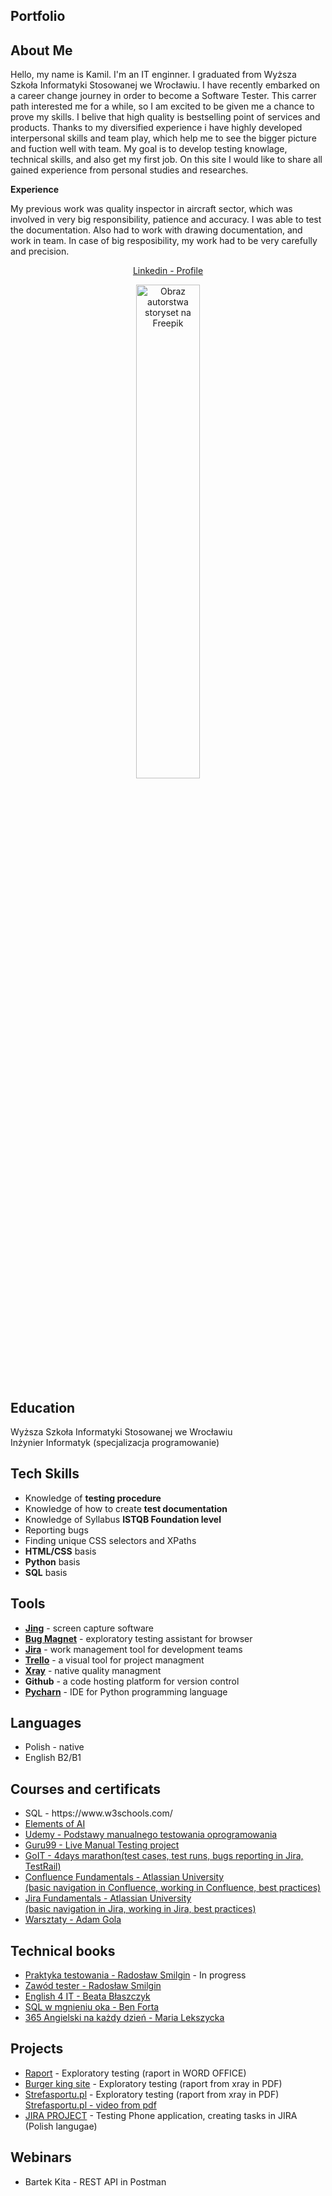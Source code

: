 <h2>Portfolio</h2>

<h2>About Me</h2>
Hello, my name is Kamil. I'm an IT enginner. I graduated from Wyższa Szkoła Informatyki Stosowanej we Wrocławiu. I have recently embarked on a career change journey in order to become a Software Tester. This carrer path interested me for a while, so I am excited to be given me a chance to prove my skills. I belive that high quality is bestselling point of services and products. Thanks to my diversified experience i have highly developed interpersonal skills and team play, which help me to see the bigger picture and fuction well with team. My goal is to develop testing knowlage, technical skills, and also get my first job. On this site I would like to share all gained experience from personal studies and researches.

<b>Experience</b> 

My previous work was quality inspector in aircraft sector, which was involved in very big responsibility, patience and accuracy. I was able to test the documentation. Also had to work with drawing documentation, and work in team. In case of big resposibility, my work had to be very carefully and precision.


<p align="center" dir="auto"><a href="https://www.linkedin.com/in/kamil-kubiak/">Linkedin - Profile</a></p>
<p align="center" dir="auto"> 
<img src="https://img.freepik.com/free-vector/software-testing-programmer-cartoon-character-with-magnifier-looking-defects-programme-application-software-bugs-errors-risks-vector-isolated-concept-metaphor-illustration_335657-2742.jpg?w=826&t=st=1697143378~exp=1697143978~hmac=a771ce67dbf9d216b68db94a8ef0c976779fea6e69797d0d98eef14d1bca880c" alt="Obraz autorstwa storyset na Freepik" width="45%" height="45%" style="max-width: 100%;"></p>


<h2>Education</h2>

 Wyższa Szkoła Informatyki Stosowanej we Wrocławiu <br>
Inżynier Informatyk (specjalizacja programowanie)

<h2>Tech Skills</h2>
<ul>
  <li>Knowledge of <b>testing procedure</b></li>
  <li>Knowledge of how to create <b>test documentation</b> </li>
  <li>Knowledge of Syllabus <b>ISTQB Foundation level</b></li>
  <li>Reporting bugs</li>
  <li>Finding unique CSS selectors and XPaths</li>
  <li><b>HTML/CSS</b> basis</li>
  <li><b>Python</b> basis</li>
  <li><b>SQL</b> basis</li>
</ul>

<h2>Tools</h2>
<ul>
  <li><a href="https://www.techsmith.com/jing-tool.html"><b>Jing</b></a> - screen capture software</li>
  <li><a href="https://chrome.google.com/webstore/detail/bug-magnet/efhedldbjahpgjcneebmbolkalbhckfi/related?hl=pl"><b>Bug Magnet</b></a> - exploratory testing assistant for browser</li>
  <li><a href="https://www.atlassian.com/software/jira"><b>Jira</b></a> - work management tool for development teams</li>
  <li><a href="https://trello.com/en"><b>Trello</b></a> - a visual tool for project managment </li>
  <li><a href="https://docs.getxray.app/site/xray"><b>Xray</b></a> - native quality managment</li>
  <li><b>Github</b> - a code hosting platform for version control</li>
  <li><a href="https://www.jetbrains.com/pycharm/"><b>Pycharn</b></a> - IDE for Python programming language</li>

</ul>

<h2>Languages</h2>
<ul>
  <li>Polish - native</li>
  <li>English B2/B1</li>
</ul>


<h2>Courses and certificats</h2>
<ul>
  <li>SQL - https://www.w3schools.com/</li>
  <li><a href="https://certificates.mooc.fi/validate/rx9wxo8algr">Elements of AI</a></li>
  <li><a href="https://drive.google.com/file/d/1mPzwAXR0BeaJN1cT1I5zFOpBXESxT2xa/view?usp=drive_link">Udemy - Podstawy manualnego testowania oprogramowania</li>
  <li>Guru99 - Live Manual Testing project</li>
  <li>GoIT - 4days marathon(test cases, test runs, bugs reporting in Jira, TestRail)</li>
  <li><a href="https://university.atlassian.com/student/award/QkaknbUF719Zg4K1Pj3c9DSb">Confluence Fundamentals - Atlassian University</li>(basic navigation in Confluence, working in Confluence, best practices)
  <li><a href="https://university.atlassian.com/student/award/LQxAV3DevYiasnbV5S2kk8Vv">Jira Fundamentals - Atlassian University</li>(basic navigation in Jira, working in Jira, best practices)
  <li><a href="https://docs.google.com/document/d/1pK9uFvmEiZTtOCejWv-U0GnPOYflIk3-/edit?usp=share_link&ouid=112903918200710951300&rtpof=true&sd=true">Warsztaty - Adam Gola</a></li>

   
</ul>

<h2>Technical books</h2>
  <ul>
   <li><a href="https://ksiegarnia.pwn.pl/Praktyka-testowania,847295499,p.html">Praktyka testowania - Radosław Smilgin</a> - In progress</li>
    <li><a href="https://lubimyczytac.pl/ksiazka/291227/zawod-tester">Zawód tester - Radosław Smilgin</a></li>
    <li><a href="https://lubimyczytac.pl/ksiazka/4510114/english-4-it-praktyczny-kurs-jezyka-angielskiego-dla-specjalistow-it-i-nie-tylko">English 4 IT - Beata Błaszczyk</a></li>
    <li><a href="https://lubimyczytac.pl/ksiazka/276512/sql-w-mgnieniu-oka-opanuj-jezyk-zapytan-w-10-minut-dziennie">SQL w mgnieniu oka - Ben Forta</a></li>
    <li><a href="https://lubimyczytac.pl/ksiazka/4879240/365-angielski-na-kazdy-dzien">365 Angielski na każdy dzień - Maria Lekszycka</a></li>
  </ul>

<h2>Projects</h2>
  <ul>
    <li><a href="https://docs.google.com/document/d/1p-5Qkteg5mwMMG6HjtEXaVrbatc-oFSrVhf3XBQn_vM/edit?usp=sharing">Raport</a> - Exploratory testing (raport in WORD OFFICE)</li>
    <li><a href="https://drive.google.com/file/d/1DKfy6ClGjkSf7PBvAy3N3JuBR4O2oeSs/view?usp=drive_link">Burger king site</a> - Exploratory testing (raport from xray in PDF)</li>
    <li><a href="https://drive.google.com/file/d/1q1UQt8ujO44rYPUk6u88g9M3WItRK3wk/view?usp=drive_link">Strefasportu.pl</a> - Exploratory testing (raport from xray in PDF)</li>
     <a href="https://drive.google.com/file/d/1zvuLzG0AAkeamp2cm6j7S2ZJP0gSw20e/view?usp=drive_link">Strefasportu.pl - video from pdf</a>
     <li><a href="https://github.com/voxupy/Jira-Project/blob/main/README.md">JIRA PROJECT</a> - Testing Phone application, creating tasks in JIRA (Polish langugae)</li>
   
  </ul>


<h2>Webinars</h2>
  <ul>
    <li>Bartek Kita - REST API in Postman</li>
  </ul>

